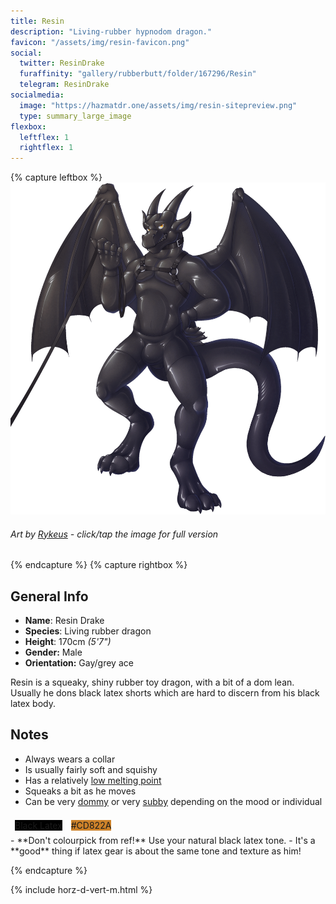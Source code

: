 ```yaml
---
title: Resin
description: "Living-rubber hypnodom dragon."
favicon: "/assets/img/resin-favicon.png"
social:
  twitter: ResinDrake
  furaffinity: "gallery/rubberbutt/folder/167296/Resin"
  telegram: ResinDrake
socialmedia:
  image: "https://hazmatdr.one/assets/img/resin-sitepreview.png"
  type: summary_large_image
flexbox:
  leftflex: 1
  rightflex: 1
---
```


{% capture leftbox %}
[![Refsheet Image](/assets/img/rykeus_01_l_1200px.png)](/assets/img/rykeus_01_l.png)
###### Art by [Rykeus](https://www.furaffinity.net/view/34018194/) - <span class="desktop-only">click</span><span class="raw-only">/</span><span class="mobile-only">tap</span> the image for full version
{% endcapture %}
{% capture rightbox %}
## General Info
- **Name**: Resin Drake
- **Species**: Living rubber dragon
- **Height**: 170cm *(5'7")*
- **Gender:** Male
- **Orientation:** Gay/grey ace

Resin is a squeaky, shiny rubber toy dragon, with a bit of a dom lean. Usually he dons black latex shorts which are hard to discern from his black latex body.

## Notes
- Always wears a collar
- Is usually fairly soft and squishy
- Has a relatively [low melting point](https://www.furaffinity.net/view/26707388/)
- Squeaks a bit as he moves
- Can be very [dommy](https://www.furaffinity.net/view/33994059/) or very [subby](https://www.furaffinity.net/view/19488527/) depending on the mood or individual

<span style="display: flex; flex-wrap: wrap">
	<span style="padding: 0.5em"><span class="colorbox lighttext" style="background-color: black">Black Latex</span></span>
	<span style="padding: 0.5em"><span class="colorbox darktext" style="background-color: #CD822A">#CD822A</span></span>
</span>
- **Don't colourpick from ref!** Use your natural black latex tone.
    - It's a **good** thing if latex gear is about the same tone and texture as him!

{% endcapture %}

<!-- Turns capture groups into a flex box. Must come after capture groups. -->
{% include horz-d-vert-m.html %}
